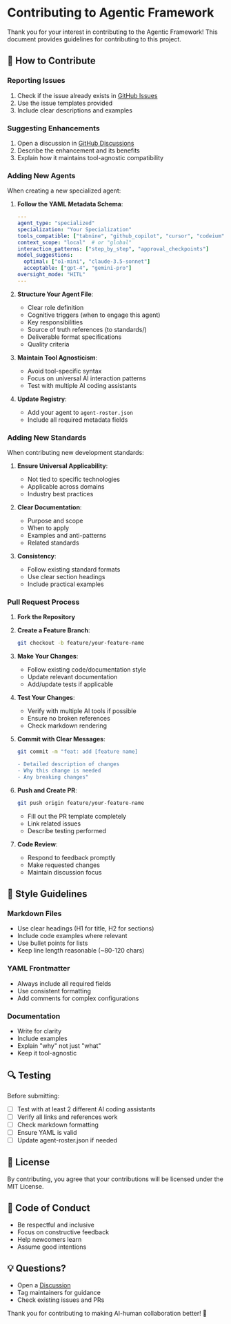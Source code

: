 # Contributing to Agentic Framework

Thank you for your interest in contributing to the Agentic Framework! This document provides guidelines for contributing to this project.

## 🤝 How to Contribute

### Reporting Issues

1. Check if the issue already exists in [GitHub Issues](https://github.com/LinoGoncalves/agentic-framework/issues)
2. Use the issue templates provided
3. Include clear descriptions and examples

### Suggesting Enhancements

1. Open a discussion in [GitHub Discussions](https://github.com/LinoGoncalves/agentic-framework/discussions)
2. Describe the enhancement and its benefits
3. Explain how it maintains tool-agnostic compatibility

### Adding New Agents

When creating a new specialized agent:

1. **Follow the YAML Metadata Schema**:
   ```yaml
   ---
   agent_type: "specialized"
   specialization: "Your Specialization"
   tools_compatible: ["tabnine", "github_copilot", "cursor", "codeium", "jetbrains_ai"]
   context_scope: "local"  # or "global"
   interaction_patterns: ["step_by_step", "approval_checkpoints"]
   model_suggestions:
     optimal: ["o1-mini", "claude-3.5-sonnet"]
     acceptable: ["gpt-4", "gemini-pro"]
   oversight_mode: "HITL"
   ---
   ```

2. **Structure Your Agent File**:
   - Clear role definition
   - Cognitive triggers (when to engage this agent)
   - Key responsibilities
   - Source of truth references (to standards/)
   - Deliverable format specifications
   - Quality criteria

3. **Maintain Tool Agnosticism**:
   - Avoid tool-specific syntax
   - Focus on universal AI interaction patterns
   - Test with multiple AI coding assistants

4. **Update Registry**:
   - Add your agent to `agent-roster.json`
   - Include all required metadata fields

### Adding New Standards

When contributing new development standards:

1. **Ensure Universal Applicability**:
   - Not tied to specific technologies
   - Applicable across domains
   - Industry best practices

2. **Clear Documentation**:
   - Purpose and scope
   - When to apply
   - Examples and anti-patterns
   - Related standards

3. **Consistency**:
   - Follow existing standard formats
   - Use clear section headings
   - Include practical examples

### Pull Request Process

1. **Fork the Repository**
2. **Create a Feature Branch**:
   ```bash
   git checkout -b feature/your-feature-name
   ```

3. **Make Your Changes**:
   - Follow existing code/documentation style
   - Update relevant documentation
   - Add/update tests if applicable

4. **Test Your Changes**:
   - Verify with multiple AI tools if possible
   - Ensure no broken references
   - Check markdown rendering

5. **Commit with Clear Messages**:
   ```bash
   git commit -m "feat: add [feature name]

   - Detailed description of changes
   - Why this change is needed
   - Any breaking changes"
   ```

6. **Push and Create PR**:
   ```bash
   git push origin feature/your-feature-name
   ```
   - Fill out the PR template completely
   - Link related issues
   - Describe testing performed

7. **Code Review**:
   - Respond to feedback promptly
   - Make requested changes
   - Maintain discussion focus

## 📝 Style Guidelines

### Markdown Files
- Use clear headings (H1 for title, H2 for sections)
- Include code examples where relevant
- Use bullet points for lists
- Keep line length reasonable (~80-120 chars)

### YAML Frontmatter
- Always include all required fields
- Use consistent formatting
- Add comments for complex configurations

### Documentation
- Write for clarity
- Include examples
- Explain "why" not just "what"
- Keep it tool-agnostic

## 🔍 Testing

Before submitting:
- [ ] Test with at least 2 different AI coding assistants
- [ ] Verify all links and references work
- [ ] Check markdown formatting
- [ ] Ensure YAML is valid
- [ ] Update agent-roster.json if needed

## 📜 License

By contributing, you agree that your contributions will be licensed under the MIT License.

## 🎯 Code of Conduct

- Be respectful and inclusive
- Focus on constructive feedback
- Help newcomers learn
- Assume good intentions

## 💡 Questions?

- Open a [Discussion](https://github.com/LinoGoncalves/agentic-framework/discussions)
- Tag maintainers for guidance
- Check existing issues and PRs

Thank you for contributing to making AI-human collaboration better! 🚀
